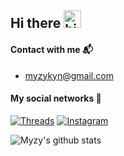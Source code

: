 ## Hi there <img src="https://user-images.githubusercontent.com/1303154/88677602-1635ba80-d120-11ea-84d8-d263ba5fc3c0.gif" width="28px" height="28px" alt="hi">

#### Contact with me 📬
- myzykyn@gmail.com

#### My social networks 📱
[![Threads](https://img.shields.io/badge/myzykyn-000000?style=for-the-badge&logo=Threads&logoColor=white)](https://www.threads.com/@myzy_kyn)
[![Instagram](https://img.shields.io/badge/myzykyn-%23E4405F.svg?style=for-the-badge&logo=Instagram&logoColor=white)](https://www.instagram.com/myzy_kyn/)

![Myzy's github stats](https://github-readme-stats.vercel.app/api?username=myzykyn&count_private=true&theme=buefy&hide=contribs,prs)

</details>
